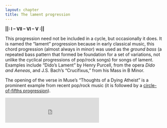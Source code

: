 ```yaml
---
layout: chapter
title: The lament progression 
---
```


**&#124;&#124;: I – VII – VI – V :&#124;&#124;**

This progression need not be included in a cycle, but occasionally it does. It is named the “lament” progression because in early classical music, this chord progression (almost always in minor) was used as the *ground bass* (a repeated bass pattern that formed be foundation for a set of variations, not unlike the cyclical progressions of pop/rock songs) for songs of lament. Examples include “Dido’s Lament” by Henry Purcell, from the opera *Dido and Aeneas*, and J.S. Bach’s “Crucifixus,” from his Mass in B Minor.

The opening of the verse in Muse’s “Thoughts of a Dying Atheist” is a prominent example from recent pop/rock music (it is followed by a [circle-of-fifths progression](popRockHarmony-fifths.html)).

<iframe src="https://embed.spotify.com/?uri=spotify:track:7LB6xhGZ0jCbP3PfUDA7yw" width="300" height="80" frameborder="0" allowtransparency="true"></iframe><br>


